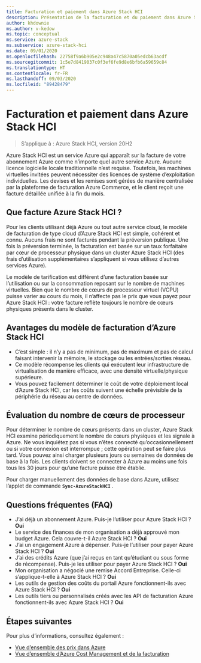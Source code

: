 ```yaml
---
title: Facturation et paiement dans Azure Stack HCI
description: Présentation de la facturation et du paiement dans Azure Stack HCI.
author: khdownie
ms.author: v-kedow
ms.topic: conceptual
ms.service: azure-stack
ms.subservice: azure-stack-hci
ms.date: 09/01/2020
ms.openlocfilehash: 22758f9a6b905e2c948a47c5870a05edcb63acdf
ms.sourcegitcommit: 1c5e7d8419037c0f3ef6fe9d8e6bfb6a59659c84
ms.translationtype: HT
ms.contentlocale: fr-FR
ms.lasthandoff: 09/03/2020
ms.locfileid: "89428479"
---
```

# <a name="azure-stack-hci-billing-and-payment"></a>Facturation et paiement dans Azure Stack HCI

> S’applique à : Azure Stack HCI, version 20H2

Azure Stack HCI est un service Azure qui apparaît sur la facture de votre abonnement Azure comme n’importe quel autre service Azure. Aucune licence logicielle locale traditionnelle n’est requise. Toutefois, les machines virtuelles invitées peuvent nécessiter des licences de système d’exploitation individuelles. Les devises et les remises sont gérées de manière centralisée par la plateforme de facturation Azure Commerce, et le client reçoit une facture détaillée unifiée à la fin du mois.

## <a name="what-does-azure-stack-hci-charge-for"></a>Que facture Azure Stack HCI ?

Pour les clients utilisant déjà Azure ou tout autre service cloud, le modèle de facturation de type cloud d’Azure Stack HCI est simple, cohérent et connu. Aucuns frais ne sont facturés pendant la préversion publique. Une fois la préversion terminée, la facturation est basée sur un taux forfaitaire par cœur de processeur physique dans un cluster Azure Stack HCI (des frais d’utilisation supplémentaires s’appliquent si vous utilisez d’autres services Azure).

Le modèle de tarification est différent d’une facturation basée sur l’utilisation ou sur la consommation reposant sur le nombre de machines virtuelles. Bien que le nombre de cœurs de processeur virtuel (VCPU) puisse varier au cours du mois, il n’affecte pas le prix que vous payez pour Azure Stack HCI : votre facture reflète toujours le nombre de cœurs physiques présents dans le cluster.

## <a name="advantages-of-the-azure-stack-hci-billing-model"></a>Avantages du modèle de facturation d’Azure Stack HCI

- C’est simple : il n’y a pas de minimum, pas de maximum et pas de calcul faisant intervenir la mémoire, le stockage ou les entrées/sorties réseau.
- Ce modèle récompense les clients qui exécutent leur infrastructure de virtualisation de manière efficace, avec une densité virtuelle/physique supérieure.
- Vous pouvez facilement déterminer le coût de votre déploiement local d’Azure Stack HCI, car les coûts suivent une échelle prévisible de la périphérie du réseau au centre de données.

## <a name="how-the-number-of-processor-cores-is-assessed"></a>Évaluation du nombre de cœurs de processeur

Pour déterminer le nombre de cœurs présents dans un cluster, Azure Stack HCI examine périodiquement le nombre de cœurs physiques et les signale à Azure. Ne vous inquiétez pas si vous n’êtes connecté qu’occasionnellement ou si votre connexion est interrompue ; cette opération peut se faire plus tard. Vous pouvez ainsi charger plusieurs jours ou semaines de données de base à la fois. Les clients doivent se connecter à Azure au moins une fois tous les 30 jours pour qu’une facture puisse être établie.

Pour charger manuellement des données de base dans Azure, utilisez l’applet de commande **`Sync-AzureStackHCI`** .

## <a name="faq"></a>Questions fréquentes (FAQ)

- J’ai déjà un abonnement Azure. Puis-je l’utiliser pour Azure Stack HCI ? **Oui**
- Le service des finances de mon organisation a déjà approuvé mon budget Azure. Cela couvre-t-il Azure Stack HCI ? **Oui**
- J’ai un engagement Azure à dépenser. Puis-je l’utiliser pour payer Azure Stack HCI ? **Oui**
- J’ai des crédits Azure (que j’ai reçus en tant qu’étudiant ou sous forme de récompense). Puis-je les utiliser pour payer Azure Stack HCI ? **Oui**
- Mon organisation a négocié une remise Accord Entreprise. Celle-ci s’applique-t-elle à Azure Stack HCI ? **Oui**
- Les outils de gestion des coûts du portail Azure fonctionnent-ils avec Azure Stack HCI ? **Oui**
- Les outils tiers ou personnalisés créés avec les API de facturation Azure fonctionnent-ils avec Azure Stack HCI ? **Oui**

## <a name="next-steps"></a>Étapes suivantes

Pour plus d’informations, consultez également :

- [Vue d’ensemble des prix dans Azure](https://azure.microsoft.com/pricing/)
- [Vue d’ensemble d’Azure Cost Management et de la facturation](/azure/cost-management-billing/cost-management-billing-overview)
